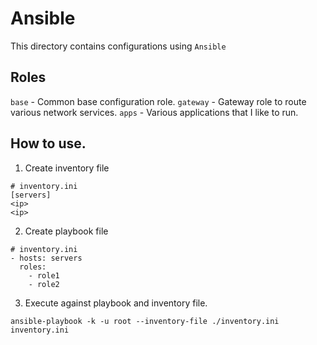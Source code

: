 # Ansible

This directory contains configurations using `Ansible`

## Roles

`base` - Common base configuration role.
`gateway` - Gateway role to route various network services.
`apps` - Various applications that I like to run.

## How to use.

1. Create inventory file

```
# inventory.ini
[servers]
<ip>
<ip>
```

2. Create playbook file

```
# inventory.ini
- hosts: servers
  roles:
    - role1
    - role2
```

3. Execute against playbook and inventory file.

```
ansible-playbook -k -u root --inventory-file ./inventory.ini inventory.ini
```
